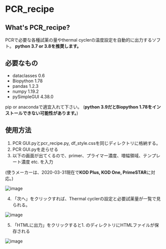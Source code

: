 # PCR_recipe

## What's PCR_recipe?
PCRで必要な各種試薬の量やthermal cyclerの温度設定を自動的に出力するソフト。
**python 3.7 or 3.8を推奨します。**

## 必要なもの
+ dataclasses 0.6
+ Biopython 1.78
+ pandas 1.2.3
+ numpy 1.19.2
+ pySimpleGUI 4.38.0

pip or anacondaで適宜入れて下さい。
(**python 3.9だとBiopython 1.78をインストールできない可能性があります。**)

## 使用方法
1. PCR GUI.pyとpcr_recipe.py, df_style.cssを同じディレクトリに格納する。
2. PCR GUI.pyを走らせる
3. 以下の画面が出てくるので、primer、プライマー濃度、増幅領域、テンプレート濃度 etc. を入力

(使うメーカーは、2020-03-31現在で**KOD Plus, KOD One, PrimeSTAR**に対応。)

![image](https://user-images.githubusercontent.com/41857834/113080175-6ade8780-9211-11eb-9497-d704d9e512cd.png)

4. 「次へ」をクリックすれば、Thermal cyclerの設定と必要試薬量が一覧で見られる。

![image](https://user-images.githubusercontent.com/41857834/113080183-729e2c00-9211-11eb-9556-806c78aa8e35.png)

5. 「HTMLに出力」をクリックすると1. のディレクトリにHTMLファイルが保存される

![image](https://user-images.githubusercontent.com/41857834/113080229-85186580-9211-11eb-9754-1793dae8d3b2.png)
